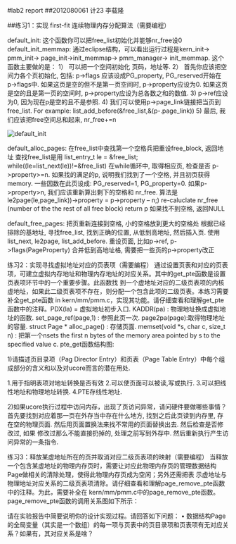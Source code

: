 #lab2 report
##2012080061 计23 李载隆

##练习1：实现 first-fit 连续物理内存分配算法（需要编程）

default_init: 这个函数你可以把free_list初始化并能够nr_free设0
default_init_memmap: 通过eclipse结构，可以看出运行过程是kern_init-> pmm_init-> page_init->init_memmap-> pmm_manager-> init_memmap. 这个函数主要做的是：
1） 可以把一个空间初始化 页码，地址等.
2） 首先你应该把空间力各个页初始化, 包括: p->flags 应该设成PG_property, PG_reserved开始在                                           	p->flags中.
	如果这页是空的但不是第一页空间时, p->property应设为0.
	如果这页是空的且是第一页的空间时, p->property应设为总各数之和的数值.
3)  p->ref应设为0, 因为现在p是空的且不是参照.
4) 我们可以使用p->page_link链接把当页到free_list. For example: list_add_before(&free_list,&(p-.page_link))
5) 最后, 我们应该把free空间总和起来, nr_free+=n
 
![default_init](http://postfiles5.naver.net/20150329_212/jaeyung1001_1427624109150WAXG0_PNG/default_init_memmap.png?type=w2)
 
default_alloc_pages: 在free_list中查找第一个空格兵把重设free_block, 返回地址
	查找free_list是用 list_entry_t le = &free_list;
					 while((le=list_next(le))!=&free_list)
	在while循环中, 取得相应页, 检查是否 p->property>=n.
	如果找的满足的p, 说明我们找到了一个空格, 并且初页获得memory.
	一些因数在此页设成: PG_reserved=1, PG_property=0.
	如果p->property>n, 我们应该重新算出剩下的空格和 nr_free. 算法是 le2page(le,page_link))->property = p->property – n;) re-caluclate nr_free (number of the the rest of all free block) return p
 	如果找不到空格, 返回NULL
 
default_free_pages: 把页重新连接到空格, 小的空格放到更大的空格处
	根据已经排除的基地址, 寻找free_list, 找到正确的位置, 从低到高地址, 然后插入页. 使用list_next, le2page, list_add_before.
	重设页面, 比如p->ref, p->flags(PageProperty)
	合并低到高地址格, 需要把一些页的p->property改正
 
 
练习2：实现寻找虚拟地址对应的页表项（需要编程）
通过设置页表和对应的页表项，可建立虚拟内存地址和物理内存地址的对应关系。其中的get_pte函数是设置页表项环节中的一个重要步骤。此函数找 到一个虚地址对应的二级页表项的内核虚地址，如果此二级页表项不存在，则分配一个包含此项的二级页表。本练习需要补全get_pte函数 in kern/mm/pmm.c，实现其功能。请仔细查看和理解get_pte函数中的注释。PDX(la) = 虚拟地址初步入口.
KADDR(pa) : 物理地址换成虚拟地址的函数.
set_page_ref(page,1) : 参照此页一次.
page2pa(page):取得物理地址的容量.
struct Page * alloc_page() : 存储页面.
memset(void *s, char c, size_t n) : 把第一个nsets the first n bytes of the memory area pointed by s to the specified value c.
pte_get函数结构图:
 
1)请描述页目录项（Pag Director Entry）和页表（Page Table Entry）中每个组成部分的含义和以及对ucore而言的潜在用处.
 
1.用于指明表项对地址转换是否有效
2.可以使页面可以被读,写或执行.
3.可以把线性地址和物理地址转换.
4.PTE存线性地址.

2)如果ucore执行过程中访问内存，出现了页访问异常，请问硬件要做哪些事情？
首先要找到对应着那一页在外存当中存在什么地方, 找到之后此页读到内存里, 存在空的物理页面. 然后用页面置换法来找不常用的页面替换出去. 然后检查是否修改过, 如果
修改过那么不能直接扔掉的, 处理之前写到外存中. 然后重新执行产生访问异常的一条指令.
 
练习3：释放某虚地址所在的页并取消对应二级页表项的映射（需要编程）
当释放一个包含某虚地址的物理内存页时，需要让对应此物理内存页的管理数据结构Page做相关的清除处理，使得此物理内存页成为空闲；另外还需把表 示虚地址与物理地址对应关系的二级页表项清除。请仔细查看和理解page_remove_pte函数中的注释。为此，需要补全在 kern/mm/pmm.c中的page_remove_pte函数。page_remove_pte函数的调用关系图如下所示：
 

请在实验报告中简要说明你的设计实现过程。请回答如下问题：
•	数据结构Page的全局变量（其实是一个数组）的每一项与页表中的页目录项和页表项有无对应关系？如果有，其对应关系是啥？


 
